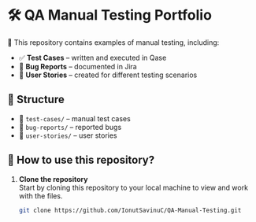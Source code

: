 # 🛠️ QA Manual Testing Portfolio

📌 This repository contains examples of manual testing, including:

- ✅ **Test Cases** – written and executed in Qase  
- 🐞 **Bug Reports** – documented in Jira  
- 📖 **User Stories** – created for different testing scenarios  

## 📌 Structure
- 📂 `test-cases/` – manual test cases  
- 📂 `bug-reports/` – reported bugs  
- 📂 `user-stories/` – user stories   

## 🚀 How to use this repository?

1. **Clone the repository**  
   Start by cloning this repository to your local machine to view and work with the files.  
   ```bash
   git clone https://github.com/IonutSavinuC/QA-Manual-Testing.git